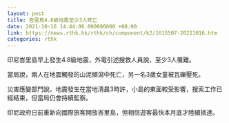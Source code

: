 ```yaml
---
layout: post
title: 峇里島4.8級地震至少3人死亡
date: 2021-10-16 14:44:06.000000000 +08:00
link: https://news.rthk.hk/rthk/ch/component/k2/1615507-20211016.htm
categories: rthk
---
```


印尼峇里島早上發生4.8級地震，外電引述搜救人員說，至少3人罹難。

當局說，兩人在地震觸發的山泥傾瀉中死亡，另一名3歲女童被瓦礫壓死。

災害應變部門說，地震發生在當地清晨3時許，小島的東面較受影響，搜索工作已經結束，但當局仍會持續監察。

印尼政府日前重新向國際旅客開放峇里島，但相信遊客最快本月底才陸續抵達。
